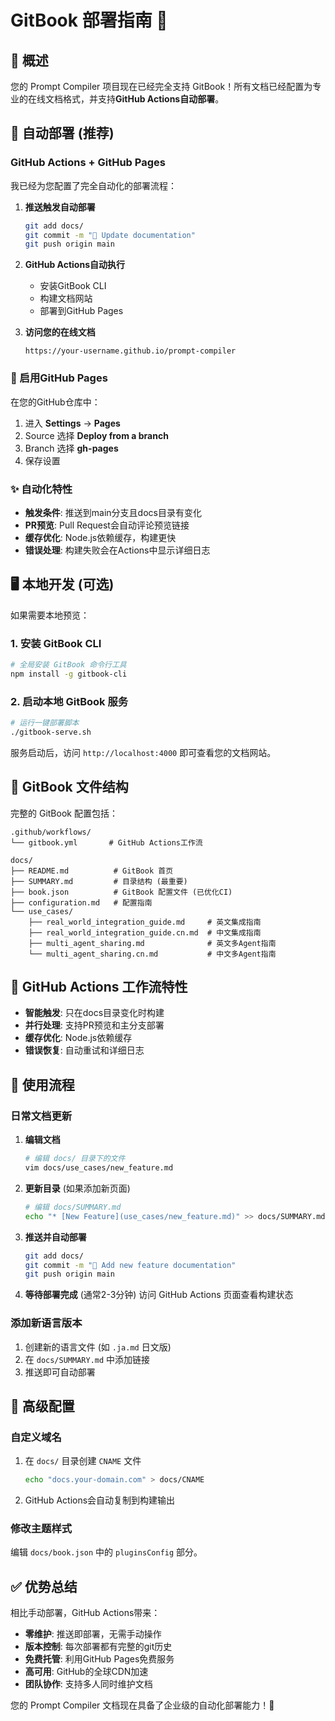 # GitBook 部署指南 📖

## 🎯 概述

您的 Prompt Compiler 项目现在已经完全支持 GitBook！所有文档已经配置为专业的在线文档格式，并支持**GitHub Actions自动部署**。

## 🚀 自动部署 (推荐)

### GitHub Actions + GitHub Pages

我已经为您配置了完全自动化的部署流程：

1. **推送触发自动部署**
   ```bash
   git add docs/
   git commit -m "📖 Update documentation"
   git push origin main
   ```

2. **GitHub Actions自动执行**
   - 安装GitBook CLI
   - 构建文档网站
   - 部署到GitHub Pages

3. **访问您的在线文档**
   ```
   https://your-username.github.io/prompt-compiler
   ```

### 🔧 启用GitHub Pages

在您的GitHub仓库中：
1. 进入 **Settings** → **Pages**
2. Source 选择 **Deploy from a branch**
3. Branch 选择 **gh-pages**
4. 保存设置

### ✨ 自动化特性

- **触发条件**: 推送到main分支且docs目录有变化
- **PR预览**: Pull Request会自动评论预览链接
- **缓存优化**: Node.js依赖缓存，构建更快
- **错误处理**: 构建失败会在Actions中显示详细日志

## 🖥️ 本地开发 (可选)

如果需要本地预览：

### 1. 安装 GitBook CLI

```bash
# 全局安装 GitBook 命令行工具
npm install -g gitbook-cli
```

### 2. 启动本地 GitBook 服务

```bash
# 运行一键部署脚本
./gitbook-serve.sh
```

服务启动后，访问 `http://localhost:4000` 即可查看您的文档网站。

## 📁 GitBook 文件结构

完整的 GitBook 配置包括：

```
.github/workflows/
└── gitbook.yml       # GitHub Actions工作流

docs/
├── README.md          # GitBook 首页
├── SUMMARY.md         # 目录结构 (最重要)
├── book.json          # GitBook 配置文件 (已优化CI)
├── configuration.md   # 配置指南
└── use_cases/
    ├── real_world_integration_guide.md     # 英文集成指南
    ├── real_world_integration_guide.cn.md  # 中文集成指南
    ├── multi_agent_sharing.md              # 英文多Agent指南
    └── multi_agent_sharing.cn.md           # 中文多Agent指南
```

## 🌟 GitHub Actions 工作流特性

- **智能触发**: 只在docs目录变化时构建
- **并行处理**: 支持PR预览和主分支部署
- **缓存优化**: Node.js依赖缓存
- **错误恢复**: 自动重试和详细日志

## 📖 使用流程

### 日常文档更新

1. **编辑文档**
   ```bash
   # 编辑 docs/ 目录下的文件
   vim docs/use_cases/new_feature.md
   ```

2. **更新目录** (如果添加新页面)
   ```bash
   # 编辑 docs/SUMMARY.md
   echo "* [New Feature](use_cases/new_feature.md)" >> docs/SUMMARY.md
   ```

3. **推送并自动部署**
   ```bash
   git add docs/
   git commit -m "📖 Add new feature documentation"
   git push origin main
   ```

4. **等待部署完成** (通常2-3分钟)
   访问 GitHub Actions 页面查看构建状态

### 添加新语言版本

1. 创建新的语言文件 (如 `.ja.md` 日文版)
2. 在 `docs/SUMMARY.md` 中添加链接
3. 推送即可自动部署

## 🔧 高级配置

### 自定义域名

1. 在 `docs/` 目录创建 `CNAME` 文件
   ```bash
   echo "docs.your-domain.com" > docs/CNAME
   ```

2. GitHub Actions会自动复制到构建输出

### 修改主题样式

编辑 `docs/book.json` 中的 `pluginsConfig` 部分。

## ✅ 优势总结

相比手动部署，GitHub Actions带来：

- **零维护**: 推送即部署，无需手动操作
- **版本控制**: 每次部署都有完整的git历史
- **免费托管**: 利用GitHub Pages免费服务
- **高可用**: GitHub的全球CDN加速
- **团队协作**: 支持多人同时维护文档

您的 Prompt Compiler 文档现在具备了企业级的自动化部署能力！🎉
